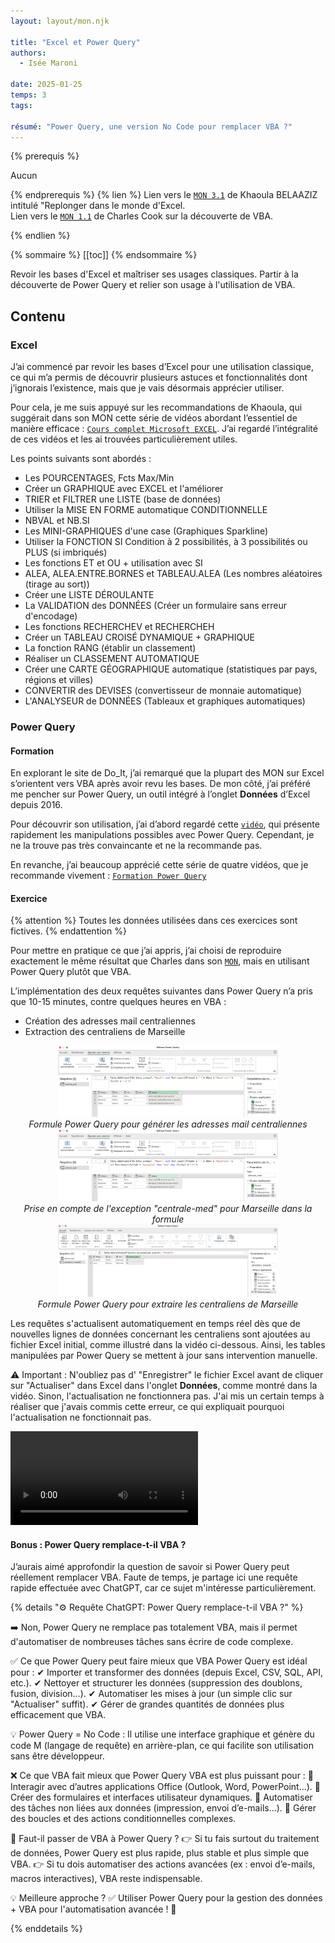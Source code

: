 ```yaml
---
layout: layout/mon.njk

title: "Excel et Power Query"
authors:
  - Isée Maroni

date: 2025-01-25
temps: 3
tags:

résumé: "Power Query, une version No Code pour remplacer VBA ?"
---
```


{% prerequis %}

Aucun

{% endprerequis %}
{% lien %}
Lien vers le [`MON 3.1`](https://do-it.aioli.ec-m.fr/promos/2023-2024/Khaoula-Belaaziz/mon/temps-3.1/) de Khaoula BELAAZIZ intitulé "Replonger dans le monde d'Excel. \
Lien vers le [`MON 1.1`](https://do-it.aioli.ec-m.fr/promos/2024-2025/Charles-Cook/mon/temps-1.1/) de Charles Cook sur la découverte de VBA.

{% endlien %}

{% sommaire %}
[[toc]]
{% endsommaire %}

Revoir les bases d'Excel et maîtriser ses usages classiques. Partir à la découverte de Power Query et relier son usage à l'utilisation de VBA.

## Contenu

### Excel

J’ai commencé par revoir les bases d’Excel pour une utilisation classique, ce qui m’a permis de découvrir plusieurs astuces et fonctionnalités dont j’ignorais l’existence, mais que je vais désormais apprécier utiliser.

Pour cela, je me suis appuyé sur les recommandations de Khaoula, qui suggérait dans son MON cette série de vidéos abordant l’essentiel de manière efficace : [`Cours complet Microsoft EXCEL`](https://www.youtube.com/playlist?list=PL8sQnj6qF1Lv6ejdklq25MGfPJFxThMw6). J’ai regardé l’intégralité de ces vidéos et les ai trouvées particulièrement utiles.

Les points suivants sont abordés :

- Les POURCENTAGES, Fcts Max/Min
- Créer un GRAPHIQUE avec EXCEL et l'améliorer
- TRIER et FILTRER une LISTE (base de données)
- Utiliser la MISE EN FORME automatique CONDITIONNELLE 
- NBVAL et NB.SI
- Les MINI-GRAPHIQUES d'une case (Graphiques Sparkline)
- Utiliser la FONCTION SI Condition à 2 possibilités, à 3 possibilités ou PLUS (si imbriqués)
- Les fonctions ET et OU + utilisation avec SI 
- ALEA, ALEA.ENTRE.BORNES et TABLEAU.ALEA (Les nombres aléatoires (tirage au sort))
- Créer une LISTE DÉROULANTE
- La VALIDATION des DONNÉES (Créer un formulaire sans erreur d'encodage)
- Les fonctions RECHERCHEV et RECHERCHEH 
- Créer un TABLEAU CROISÉ DYNAMIQUE + GRAPHIQUE
- La fonction RANG (établir un classement)
- Réaliser un CLASSEMENT AUTOMATIQUE 
- Créer une CARTE GÉOGRAPHIQUE automatique (statistiques par pays, régions et villes)
- CONVERTIR des DEVISES (convertisseur de monnaie automatique)
- L'ANALYSEUR de DONNÉES (Tableaux et graphiques automatiques)

### Power Query

#### Formation
En explorant le site de Do_It, j’ai remarqué que la plupart des MON sur Excel s’orientent vers VBA après avoir revu les bases. De mon côté, j’ai préféré me pencher sur Power Query, un outil intégré à l’onglet **Données** d’Excel depuis 2016.

Pour découvrir son utilisation, j’ai d’abord regardé cette [`vidéo`](https://www.youtube.com/watch?v=zHHItICsN6k), qui présente rapidement les manipulations possibles avec Power Query. Cependant, je ne la trouve pas très convaincante et ne la recommande pas.

En revanche, j’ai beaucoup apprécié cette série de quatre vidéos, que je recommande vivement : 
[`Formation Power Query`](https://www.youtube.com/watch?v=4rCgZX9jEnA)

#### Exercice

{% attention %}
Toutes les données utilisées dans ces exercices sont fictives.
{% endattention %}

Pour mettre en pratique ce que j’ai appris, j’ai choisi de reproduire exactement le même résultat que Charles dans son [`MON`](https://do-it.aioli.ec-m.fr/promos/2024-2025/Charles-Cook/mon/temps-1.1/), mais en utilisant Power Query plutôt que VBA.

L’implémentation des deux requêtes suivantes dans Power Query n’a pris que 10-15 minutes, contre quelques heures en VBA :

- Création des adresses mail centraliennes
- Extraction des centraliens de Marseille

<div style="text-align: center;">
<div><img src="adresse_mail1.png" style="width:70%;" ></div>
<i>Formule Power Query pour générer les adresses mail centraliennes</i>
</div>

<div style="text-align: center;">
<div><img src="adresse_mail2.png" style="width:70%;" ></div>
<i>Prise en compte de l'exception "centrale-med" pour Marseille dans la formule</i>
</div>

<div style="text-align: center;">
<div><img src="centraliens_marseille.png" style="width:70%;" ></div>
<i>Formule Power Query pour extraire les centraliens de Marseille</i>
</div>

Les requêtes s'actualisent automatiquement en temps réel dès que de nouvelles lignes de données concernant les centraliens sont ajoutées au fichier Excel initial, comme illustré dans la vidéo ci-dessous. Ainsi, les tables manipulées par Power Query se mettent à jour sans intervention manuelle.

⚠️ Important : N'oubliez pas d' "Enregistrer" le fichier Excel avant de cliquer sur "Actualiser" dans Excel dans l'onglet **Données**, comme montré dans la vidéo. Sinon, l'actualisation ne fonctionnera pas. J'ai mis un certain temps à réaliser que j'avais commis cette erreur, ce qui expliquait pourquoi l'actualisation ne fonctionnait pas.

<video controls autoplay loop>
  <source src="./output.mov" type="video/mp4"/>
  <i>Actualisation automatique en temps réel des données dans Excel avec Power Query</i>
</video>


#### Bonus : Power Query remplace-t-il VBA ?

J’aurais aimé approfondir la question de savoir si Power Query peut réellement remplacer VBA. Faute de temps, je partage ici une requête rapide effectuée avec ChatGPT, car ce sujet m'intéresse particulièrement.

{% details "⚙️ Requête ChatGPT: Power Query remplace-t-il VBA ?" %}

➡️ Non, Power Query ne remplace pas totalement VBA, mais il permet d'automatiser de nombreuses tâches sans écrire de code complexe.

✅ Ce que Power Query peut faire mieux que VBA
Power Query est idéal pour :
✔ Importer et transformer des données (depuis Excel, CSV, SQL, API, etc.).
✔ Nettoyer et structurer les données (suppression des doublons, fusion, division…).
✔ Automatiser les mises à jour (un simple clic sur "Actualiser" suffit).
✔ Gérer de grandes quantités de données plus efficacement que VBA.

💡 Power Query = No Code : Il utilise une interface graphique et génère du code M (langage de requête) en arrière-plan, ce qui facilite son utilisation sans être développeur.

❌ Ce que VBA fait mieux que Power Query
VBA est plus puissant pour :
🔹 Interagir avec d’autres applications Office (Outlook, Word, PowerPoint…).
🔹 Créer des formulaires et interfaces utilisateur dynamiques.
🔹 Automatiser des tâches non liées aux données (impression, envoi d’e-mails…).
🔹 Gérer des boucles et des actions conditionnelles complexes.

🚀 Faut-il passer de VBA à Power Query ?
👉 Si tu fais surtout du traitement de données, Power Query est plus rapide, plus stable et plus simple que VBA.
👉 Si tu dois automatiser des actions avancées (ex : envoi d’e-mails, macros interactives), VBA reste indispensable.

💡 Meilleure approche ?
✅ Utiliser Power Query pour la gestion des données + VBA pour l'automatisation avancée ! 🎯

{% enddetails %}
